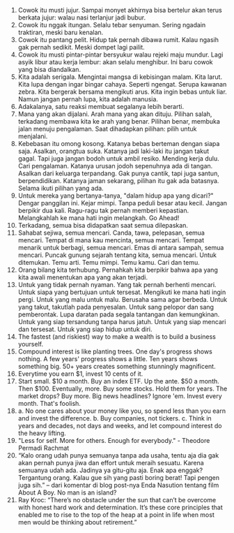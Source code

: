 1. Cowok itu musti jujur. Sampai monyet akhirnya bisa bertelur akan terus berkata jujur: walau nasi terlanjur jadi bubur.
2. Cowok itu nggak itungan. Selalu tebar senyuman. Sering ngadain traktiran, meski baru kenalan.
3. Cowok itu pantang pelit. Hidup tak pernah dibawa rumit. Kalau ngasih gak pernah sedikit. Meski dompet lagi pailit.
4. Cowok itu musti pintar-pintar bersyukur walau rejeki maju mundur. Lagi asyik libur atau kerja lembur: akan selalu menghibur. Ini baru cowok yang bisa diandalkan.
5. Kita adalah serigala. Mengintai mangsa di kebisingan malam. Kita larut. Kita lupa dengan ingar bingar cahaya. Seperti ngengat. Serupa kawanan zebra. Kita bergerak bersama mengikuti arus. Kita ingin bebas untuk liar. Namun jangan pernah lupa, kita adalah manusia.
6. Adakalanya, satu reaksi membuat segalanya lebih berarti.
7. Mana yang akan dijalani. Arah mana yang akan dituju. Pilihan salah, terkadang membawa kita ke arah yang benar. Pilihan benar, membuka jalan menuju pengalaman. Saat dihadapkan pilihan: pilih untuk menjalani.
8. Kebebasan itu omong kosong. Katanya bebas berteman dengan siapa saja. Asalkan, orangtua suka. Katanya jadi laki-laki itu jangan takut gagal. Tapi juga jangan bodoh untuk ambil resiko. Mending kerja dulu. Cari pengalaman. Katanya urusan jodoh sepenuhnya ada di tangan. Asalkan dari keluarga terpandang. Gak punya cantik, tapi juga santun, berpendidikan. Katanya jaman sekarang, pilihan itu gak ada batasnya. Selama ikuti pilihan yang ada.
9. Untuk mereka yang bertanya-tanya, "dalam hidup apa yang dicari?" Dengar panggilan ini. Kejar mimpi. Tanpa peduli besar atau kecil. Jangan berpikir dua kali. Ragu-ragu tak pernah memberi kepastian. Melangkahlah ke mana hati ingin melangkah. Go Ahead!
10. Terkadang, semua bisa didapatkan saat semua dilepaskan.
11. Sahabat sejiwa, semua mencari. Canda, tawa, pelepasan, semua mencari. Tempat di mana kau mencinta, semua mencari. Tempat menarik untuk berbagi, semua mencari. Emas di antara sampah, semua mencari. Puncak gunung sejarah tentang kita, semua mencari. Untuk ditemukan. Temu arti. Temu mimpi. Temu kamu. Cari dan temu.
12. Orang bilang kita terhubung. Pernahkah kita berpikir bahwa apa yang kita awali menentukan apa yang akan terjadi.
13. Untuk yang tidak pernah nyaman. Yang tak pernah berhenti mencari. Untuk siapa yang bertujuan untuk tersesat. Mengikuti ke mana hati ingin pergi. Untuk yang malu untuk malu. Berusaha sama agar berbeda. Untuk yang takut, takutlah pada penyesalan. Untuk sang pelopor dan sang pemberontak. Lupa daratan pada segala tantangan dan kemungkinan. Untuk yang siap tersandung tanpa harus jatuh. Untuk yang siap mencari dan tersesat. Untuk yang siap hidup untuk diri.
14. The fastest (and riskiest) way to make a wealth is to build a business yourself.
15. Compound interest is like planting trees. One day's progress shows nothing. A few years' progress shows a little. Ten years shows something big. 50+ years creates something stunningly magnificent.
16. Everytime you earn $1, invest 10 cents of it.
17. Start small. $10 a month. Buy an index ETF. Up the ante. $50 a month. Then $100. Eventually, more. Buy some stocks. Hold them for years. The market drops? Buy more. Big news headlines? Ignore 'em. Invest every month. That's foolish.
18. a. No one cares about your money like you, so spend less than you earn and invest the difference. b. Buy companies, not tickers. c. Think in years and decades, not days and weeks, and let compound interest do the heavy lifting.
19. "Less for self. More for others. Enough for everybody." - Theodore Permadi Rachmat
20. “Kalo orang udah punya semuanya tanpa ada usaha, tentu aja dia gak akan pernah punya jiwa dan effort untuk meraih sesuatu. Karena semuanya udah ada. Jadinya ya gitu-gitu aja. Enak apa enggak? Tergantung orang. Kalau gue sih yang pasti boring berat! Tapi pengen juga sih.” – dari komentar di blog post-nya Enda Nasution tentang film About A Boy. No man is an island?
21. Ray Kroc: “There’s no obstacle under the sun that can’t be overcome with honest hard work and determination. It’s these core principles that enabled me to rise to the top of the heap at a point in life when most men would be thinking about retirement.”
